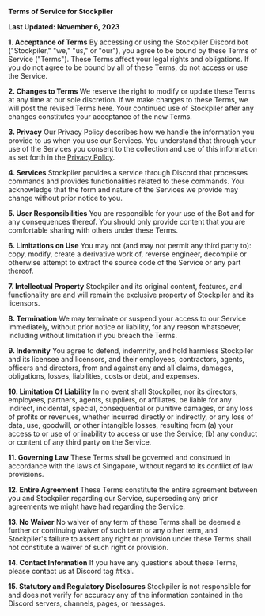 **Terms of Service for Stockpiler**

**Last Updated: November 6, 2023**

**1. Acceptance of Terms**
By accessing or using the Stockpiler Discord bot ("Stockpiler," "we," "us," or "our"), you agree to be bound by these Terms of Service ("Terms"). These Terms affect your legal rights and obligations. If you do not agree to be bound by all of these Terms, do not access or use the Service.

**2. Changes to Terms**
We reserve the right to modify or update these Terms at any time at our sole discretion. If we make changes to these Terms, we will post the revised Terms here. Your continued use of Stockpiler after any changes constitutes your acceptance of the new Terms.

**3. Privacy**
Our Privacy Policy describes how we handle the information you provide to us when you use our Services. You understand that through your use of the Services you consent to the collection and use of this information as set forth in the [Privacy Policy](/privacy.md).

**4. Services**
Stockpiler provides a service through Discord that processes commands and provides functionalities related to these commands. You acknowledge that the form and nature of the Services we provide may change without prior notice to you.

**5. User Responsibilities**
You are responsible for your use of the Bot and for any consequences thereof. You should only provide content that you are comfortable sharing with others under these Terms.

**6. Limitations on Use**
You may not (and may not permit any third party to): copy, modify, create a derivative work of, reverse engineer, decompile or otherwise attempt to extract the source code of the Service or any part thereof.

**7. Intellectual Property**
Stockpiler and its original content, features, and functionality are and will remain the exclusive property of Stockpiler and its licensors.

**8. Termination**
We may terminate or suspend your access to our Service immediately, without prior notice or liability, for any reason whatsoever, including without limitation if you breach the Terms.

**9. Indemnity**
You agree to defend, indemnify, and hold harmless Stockpiler and its licensee and licensors, and their employees, contractors, agents, officers and directors, from and against any and all claims, damages, obligations, losses, liabilities, costs or debt, and expenses.

**10. Limitation Of Liability**
In no event shall Stockpiler, nor its directors, employees, partners, agents, suppliers, or affiliates, be liable for any indirect, incidental, special, consequential or punitive damages, or any loss of profits or revenues, whether incurred directly or indirectly, or any loss of data, use, goodwill, or other intangible losses, resulting from (a) your access to or use of or inability to access or use the Service; (b) any conduct or content of any third party on the Service.

**11. Governing Law**
These Terms shall be governed and construed in accordance with the laws of Singapore, without regard to its conflict of law provisions.

**12. Entire Agreement**
These Terms constitute the entire agreement between you and Stockpiler regarding our Service, superseding any prior agreements we might have had regarding the Service.

**13. No Waiver**
No waiver of any term of these Terms shall be deemed a further or continuing waiver of such term or any other term, and Stockpiler's failure to assert any right or provision under these Terms shall not constitute a waiver of such right or provision.

**14. Contact Information**
If you have any questions about these Terms, please contact us at Discord tag #tkai.

**15. Statutory and Regulatory Disclosures**
Stockpiler is not responsible for and does not verify for accuracy any of the information contained in the Discord servers, channels, pages, or messages.